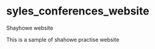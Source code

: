 # syles_conferences_website
<h>Shayhowe website</h>

<p>This is a sample of shahowe practise website</p>
